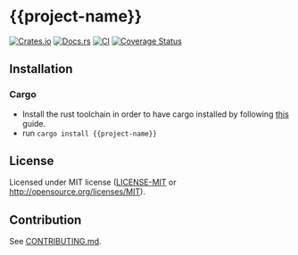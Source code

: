 # {{project-name}}

[![Crates.io](https://img.shields.io/crates/v/{{project-name}}.svg)](https://crates.io/crates/{{project-name}})
[![Docs.rs](https://docs.rs/{{project-name}}/badge.svg)](https://docs.rs/{{project-name}})
[![CI](https://github.com/{[username]}/{{project-name}}/workflows/Continuous%20Integration/badge.svg)](https://github.com/{[username]}/{{project-name}}/actions)
[![Coverage Status](https://coveralls.io/repos/github/{[username]}/{{project-name}}/badge.svg?branch=master)](https://coveralls.io/github/{[username]}/{{project-name}}?branch=master)

## Installation

### Cargo

* Install the rust toolchain in order to have cargo installed by following
  [this](https://www.rust-lang.org/tools/install) guide.
* run `cargo install {{project-name}}`

## License

Licensed under MIT license ([LICENSE-MIT](LICENSE-MIT) or http://opensource.org/licenses/MIT).

## Contribution

See [CONTRIBUTING.md](CONTRIBUTING.md).
